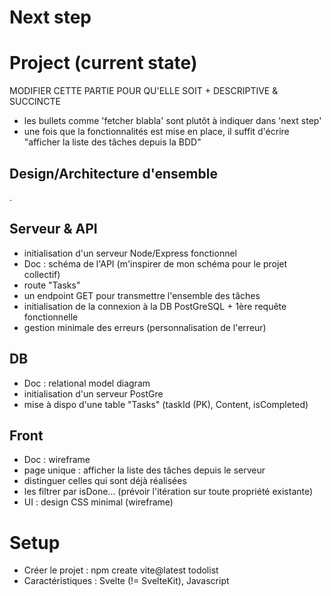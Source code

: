 # Next step

# Project (current state)

MODIFIER CETTE PARTIE POUR QU'ELLE SOIT + DESCRIPTIVE & SUCCINCTE
- les bullets comme 'fetcher blabla' sont plutôt à indiquer dans 'next step'
- une fois que la fonctionnalités est mise en place, il suffit d'écrire "afficher la liste des tâches depuis la BDD"

## Design/Architecture d'ensemble
.

## Serveur & API

- initialisation d'un serveur Node/Express fonctionnel
- Doc : schéma de l'API (m'inspirer de mon schéma pour le projet collectif)
- route "Tasks"
- un endpoint GET pour transmettre l'ensemble des tâches
- initialisation de la connexion à la DB PostGreSQL + 1ère requête fonctionnelle
- gestion minimale des erreurs (personnalisation de l'erreur)

## DB

- Doc : relational model diagram 
- initialisation d'un serveur PostGre
- mise à dispo d'une table "Tasks" (taskId (PK), Content, isCompleted)

## Front

- Doc : wireframe
- page unique : afficher la liste des tâches depuis le serveur
- distinguer celles qui sont déjà réalisées
- les filtrer par isDone... (prévoir l'itération sur toute propriété existante)
- UI : design CSS minimal (wireframe)


# Setup

- Créer le projet : npm create vite@latest todolist
- Caractéristiques : Svelte (!= SvelteKit), Javascript



